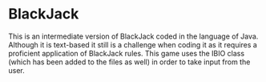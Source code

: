 # BlackJack
This is an intermediate version of BlackJack coded in the language of Java. 
Although it is text-based it still is a challenge when coding it as it requires a proficient application of BlackJack rules.
This game uses the IBIO class (which has been added to the files as well) in order to take input from the user.
